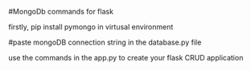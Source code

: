#MongoDb commands for flask

firstly, pip install pymongo in virtusal environment

#paste mongoDB connection string in the database.py file

use the commands in the app.py to create your flask CRUD  application